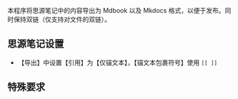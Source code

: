 
本程序将思源笔记中的内容导出为 Mdbook 以及 Mkdocs 格式，以便于发布。同时保持双链（仅支持对文件的双链）。

## 思源笔记设置

- 【导出】中设置【引用】为【仅锚文本】，【锚文本包裹符号】使用 `[[ ]]`

## 特殊要求

